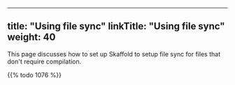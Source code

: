 
---
title: "Using file sync"
linkTitle: "Using file sync"
weight: 40
---

This page discusses how to set up Skaffold to setup file sync for files that don't require compilation.
 
{{% todo 1076 %}} 
